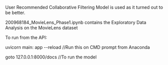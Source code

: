 User Recommended Collaborative Filtering Model is used as it turned out to be better.

200968184_MovieLens_Phase1.ipynb contains the Exploratory Data Analysis on the MovieLens dataset

To run from the API:

uvicorn main: app --reload //Run this on CMD prompt from Anaconda

goto 127.0.0.1:8000/docs  //To run the model